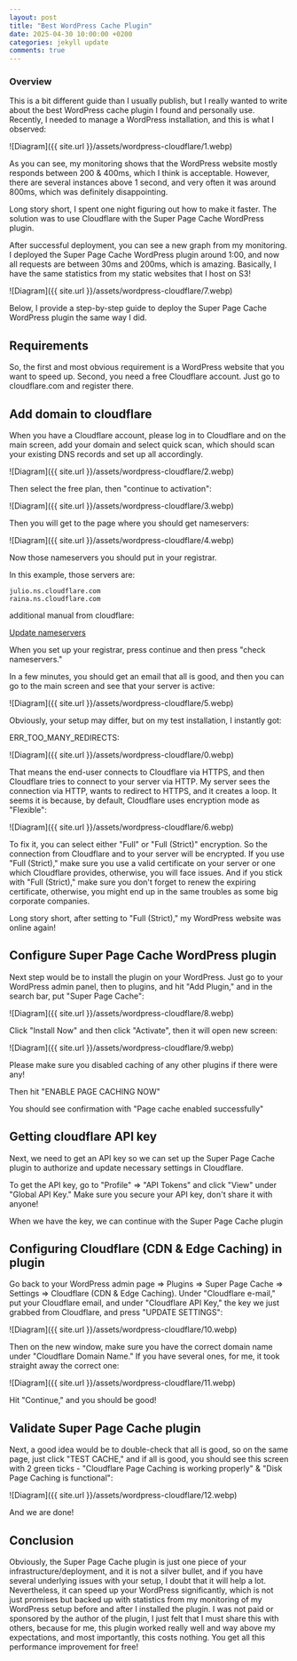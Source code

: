 ```yaml
---  
layout: post
title: "Best WordPress Cache Plugin"  
date: 2025-04-30 10:00:00 +0200
categories: jekyll update  
comments: true  
---
```


### Overview

This is a bit different guide than I usually publish, but I really wanted to write about the best WordPress cache plugin I found and personally use. Recently, I needed to manage a WordPress installation, and this is what I observed:

![Diagram]({{ site.url }}/assets/wordpress-cloudflare/1.webp)

As you can see, my monitoring shows that the WordPress website mostly responds between 200 & 400ms, which I think is acceptable. However, there are several instances above 1 second, and very often it was around 800ms, which was definitely disappointing.

Long story short, I spent one night figuring out how to make it faster. The solution was to use Cloudflare with the Super Page Cache WordPress plugin.

After successful deployment, you can see a new graph from my monitoring. I deployed the Super Page Cache WordPress plugin around 1:00, and now all requests are between 30ms and 200ms, which is amazing. Basically, I have the same statistics from my static websites that I host on S3!

![Diagram]({{ site.url }}/assets/wordpress-cloudflare/7.webp)

Below, I provide a step-by-step guide to deploy the Super Page Cache WordPress plugin the same way I did. 

## Requirements

So, the first and most obvious requirement is a WordPress website that you want to speed up. Second, you need a free Cloudflare account. Just go to cloudflare.com and register there. 

## Add domain to cloudflare

When you have a Cloudflare account, please log in to Cloudflare and on the main screen, add your domain and select quick scan, which should scan your existing DNS records and set up all accordingly.

![Diagram]({{ site.url }}/assets/wordpress-cloudflare/2.webp)

Then select the free plan, then "continue to activation":

![Diagram]({{ site.url }}/assets/wordpress-cloudflare/3.webp)

Then you will get to the page where you should get nameservers:

![Diagram]({{ site.url }}/assets/wordpress-cloudflare/4.webp)

Now those nameservers you should put in your registrar.

In this example, those servers are:

```
julio.ns.cloudflare.com
raina.ns.cloudflare.com
```

additional manual from cloudflare:

[Update nameservers](https://developers.cloudflare.com/dns/nameservers/update-nameservers/#your-domain-uses-a-different-registrar)

When you set up your registrar, press continue and then press "check nameservers."

In a few minutes, you should get an email that all is good, and then you can go to the main screen and see that your server is active:

![Diagram]({{ site.url }}/assets/wordpress-cloudflare/5.webp)

Obviously, your setup may differ, but on my test installation, I instantly got:

ERR_TOO_MANY_REDIRECTS:

![Diagram]({{ site.url }}/assets/wordpress-cloudflare/0.webp)

That means the end-user connects to Cloudflare via HTTPS, and then Cloudflare tries to connect to your server via HTTP. My server sees the connection via HTTP, wants to redirect to HTTPS, and it creates a loop. It seems it is because, by default, Cloudflare uses encryption mode as "Flexible":

![Diagram]({{ site.url }}/assets/wordpress-cloudflare/6.webp)

To fix it, you can select either "Full" or "Full (Strict)" encryption. So the connection from Cloudflare and to your server will be encrypted. If you use "Full (Strict)," make sure you use a valid certificate on your server or one which Cloudflare provides, otherwise, you will face issues. And if you stick with "Full (Strict)," make sure you don't forget to renew the expiring certificate, otherwise, you might end up in the same troubles as some big corporate companies.

Long story short, after setting to "Full (Strict)," my WordPress website was online again!

## Configure Super Page Cache WordPress plugin

Next step would be to install the plugin on your WordPress. Just go to your WordPress admin panel, then to plugins, and hit "Add Plugin," and in the search bar, put "Super Page Cache":

![Diagram]({{ site.url }}/assets/wordpress-cloudflare/8.webp)

Click "Install Now" and then click "Activate", then it will open new screen:

![Diagram]({{ site.url }}/assets/wordpress-cloudflare/9.webp)

Please make sure you disabled caching of any other plugins if there were any!

Then hit "ENABLE PAGE CACHING NOW"

You should see confirmation with "Page cache enabled successfully"

## Getting cloudflare API key

Next, we need to get an API key so we can set up the Super Page Cache plugin to authorize and update necessary settings in Cloudflare.

To get the API key, go to "Profile" => "API Tokens" and click "View" under "Global API Key." Make sure you secure your API key, don't share it with anyone!

When we have the key, we can continue with the Super Page Cache plugin

## Configuring Cloudflare (CDN & Edge Caching) in plugin

Go back to your WordPress admin page => Plugins => Super Page Cache => Settings => Cloudflare (CDN & Edge Caching). Under "Cloudflare e-mail," put your Cloudflare email, and under "Cloudflare API Key," the key we just grabbed from Cloudflare, and press "UPDATE SETTINGS":

![Diagram]({{ site.url }}/assets/wordpress-cloudflare/10.webp)

Then on the new window, make sure you have the correct domain name under "Cloudflare Domain Name." If you have several ones, for me, it took straight away the correct one:

![Diagram]({{ site.url }}/assets/wordpress-cloudflare/11.webp)

Hit "Continue," and you should be good!

## Validate Super Page Cache plugin

Next, a good idea would be to double-check that all is good, so on the same page, just click "TEST CACHE," and if all is good, you should see this screen with 2 green ticks - "Cloudflare Page Caching is working properly" & "Disk Page Caching is functional":

![Diagram]({{ site.url }}/assets/wordpress-cloudflare/12.webp)

And we are done!

## Conclusion

Obviously, the Super Page Cache plugin is just one piece of your infrastructure/deployment, and it is not a silver bullet, and if you have several underlying issues with your setup, I doubt that it will help a lot. Nevertheless, it can speed up your WordPress significantly, which is not just promises but backed up with statistics from my monitoring of my WordPress setup before and after I installed the plugin. I was not paid or sponsored by the author of the plugin, I just felt that I must share this with others, because for me, this plugin worked really well and way above my expectations, and most importantly, this costs nothing. You get all this performance improvement for free!